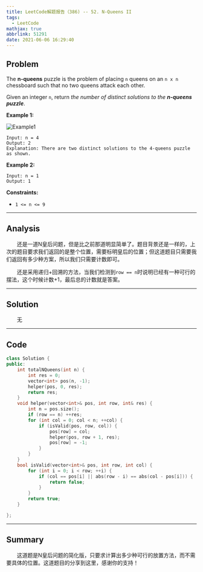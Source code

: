 ```yaml
---
title: LeetCode解题报告（386) -- 52. N-Queens II
tags:
  - LeetCode
mathjax: true
abbrlink: 51291
date: 2021-06-06 16:29:40
---
```


## Problem

The **n-queens** puzzle is the problem of placing `n` queens on an `n x n` chessboard such that no two queens attack each other.

Given an integer `n`, return *the number of distinct solutions to the **n-queens puzzle***.

<!-- more -->

**Example 1:**

![Example1](https://assets.leetcode.com/uploads/2020/11/13/queens.jpg)

```
Input: n = 4
Output: 2
Explanation: There are two distinct solutions to the 4-queens puzzle as shown.
```

**Example 2:**

```
Input: n = 1
Output: 1
```



**Constraints:**

- `1 <= n <= 9`

------

## Analysis

&emsp;&emsp;还是一道N皇后问题，但是比之前那道明显简单了。题目背景还是一样的，上次的题目要求我们返回的是整个位置，需要标明皇后的位置；但这道题目只需要我们返回有多少种方案，所以我们只需要计数即可。

&emsp;&emsp;还是采用递归+回溯的方法，当我们检测到`row == n`时说明已经有一种可行的摆法，这个时候计数+1，最后总的计数就是答案。

------

## Solution

&emsp;&emsp;无

------

## Code

```c++
class Solution {
public:
    int totalNQueens(int n) {
        int res = 0;
        vector<int> pos(n, -1);
        helper(pos, 0, res);
        return res;
    }
    void helper(vector<int>& pos, int row, int& res) {
        int n = pos.size();
        if (row == n) ++res;
        for (int col = 0; col < n; ++col) {
            if (isValid(pos, row, col)) {
                pos[row] = col;
                helper(pos, row + 1, res);
                pos[row] = -1;
            }
        }
    }
    bool isValid(vector<int>& pos, int row, int col) {
        for (int i = 0; i < row; ++i) {
            if (col == pos[i] || abs(row - i) == abs(col - pos[i])) {
                return false;
            }
        }
        return true;
    }

};
```

------

## Summary

&emsp;&emsp;这道题是N皇后问题的简化版，只要求计算出多少种可行的放置方法，而不需要具体的位置。这道题目的分享到这里，感谢你的支持！
